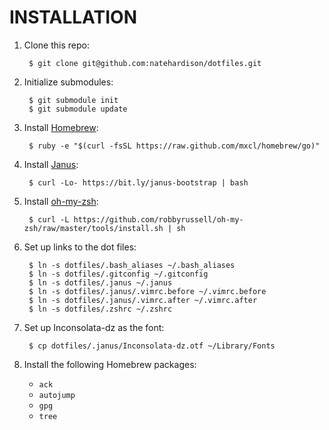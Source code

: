 INSTALLATION
============
1. Clone this repo:

        $ git clone git@github.com:natehardison/dotfiles.git

1. Initialize submodules:

        $ git submodule init
        $ git submodule update

1. Install [Homebrew](http://brew.sh/):

        $ ruby -e "$(curl -fsSL https://raw.github.com/mxcl/homebrew/go)"

1. Install [Janus](https://github.com/carlhuda/janus):

        $ curl -Lo- https://bit.ly/janus-bootstrap | bash

1. Install [oh-my-zsh](https://github.com/robbyrussell/oh-my-zsh):

        $ curl -L https://github.com/robbyrussell/oh-my-zsh/raw/master/tools/install.sh | sh

1. Set up links to the dot files:

        $ ln -s dotfiles/.bash_aliases ~/.bash_aliases
        $ ln -s dotfiles/.gitconfig ~/.gitconfig
        $ ln -s dotfiles/.janus ~/.janus
        $ ln -s dotfiles/.janus/.vimrc.before ~/.vimrc.before
        $ ln -s dotfiles/.janus/.vimrc.after ~/.vimrc.after
        $ ln -s dotfiles/.zshrc ~/.zshrc

1. Set up Inconsolata-dz as the font:

        $ cp dotfiles/.janus/Inconsolata-dz.otf ~/Library/Fonts

1. Install the following Homebrew packages:

    * `ack`
    * `autojump`
    * `gpg`
    * `tree`
